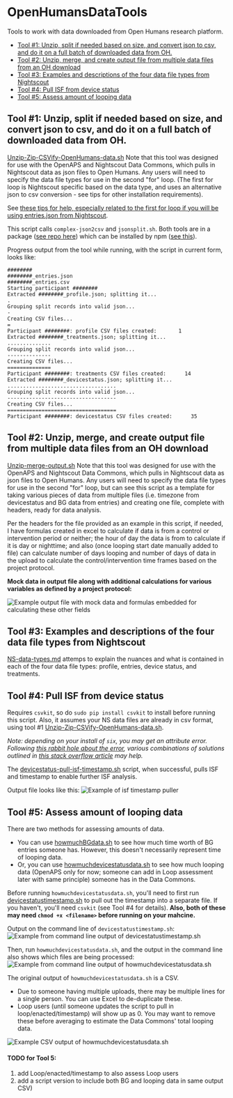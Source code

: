 # OpenHumansDataTools

Tools to work with data downloaded from Open Humans research platform.

- [Tool #1: Unzip, split if needed based on size, and convert json to csv, and do it on a full batch of downloaded data from OH.](#tool-1-unzip-split-if-needed-based-on-size-and-convert-json-to-csv-and-do-it-on-a-full-batch-of-downloaded-data-from-oh)
- [Tool #2: Unzip, merge, and create output file from multiple data files from an OH download](#tool-2-unzip--merge--and-create-output-file-from-multiple-data-files-from-an-oh-download)
- [Tool #3: Examples and descriptions of the four data file types from Nightscout](#tool-3-examples-and-descriptions-of-the-four-data-file-types-from-nightscout)
- [Tool #4: Pull ISF from device status](#tool-4-pull-isf-from-device-status)
- [Tool #5: Assess amount of looping data](#Tool-5-assess-amount-of-looping-data)

## Tool #1: Unzip, split if needed based on size, and convert json to csv, and do it on a full batch of downloaded data from OH. 

[Unzip-Zip-CSVify-OpenHumans-data.sh](https://github.com/danamlewis/OpenHumansDataTools/blob/master/bin/unzip-split-csvify-OpenHumans-data.sh) Note that this tool was designed for use with the OpenAPS and Nightscout Data Commons, which pulls in Nightscout data as json files to Open Humans. Any users will need to specify the data file types for use in the second "for" loop. (The first for loop is Nightscout specific based on the data type, and uses an alternative json to csv conversion - see tips for other installation requirements).

See [these tips for help, especially related to the first for loop if you will be using entries.json from Nightscout](https://gist.github.com/danamlewis/aab795a7ec0bdd3abbb08b1f9be79663).

This script calls `complex-json2csv` and `jsonsplit.sh`. Both tools are in a package ([see repo here](https://github.com/danamlewis/json)) which can be installed by npm ([see this](https://www.npmjs.com/package/complex-json2csv)).

Progress output from the tool while running, with the script in current form, looks like:
```
########
########_entries.json
########_entries.csv
Starting participant ########
Extracted ########_profile.json; splitting it...
.
Grouping split records into valid json...
-
Creating CSV files...
=
Participant ########: profile CSV files created:       1
Extracted ########_treatments.json; splitting it...
..............
Grouping split records into valid json...
--------------
Creating CSV files...
==============
Participant ########: treatments CSV files created:      14
Extracted ########_devicestatus.json; splitting it...
...................................
Grouping split records into valid json...
-----------------------------------
Creating CSV files...
===================================
Participant ########: devicestatus CSV files created:      35
```

## Tool #2: Unzip, merge, and create output file from multiple data files from an OH download

[Unzip-merge-output.sh](https://github.com/danamlewis/OpenHumansDataTools/blob/master/bin/unzip-merge-output.sh)
Note that this tool was designed for use with the OpenAPS and Nightscout Data Commons, which pulls in Nightscout data as json files to Open Humans. Any users will need to specify the data file types for use in the second "for" loop, but can see this script as a template for taking various pieces of data from multiple files (i.e. timezone from devicestatus and BG data from entries) and creating one file, complete with headers, ready for data analysis.

Per the headers for the file provided as an example in this script, if needed, I have formulas created in excel to calculate if data is from a control or intervention period or neither; the hour of day the data is from to calculate if it is day or nighttime; and also (once looping start date manually added to file) can calculate number of days looping and number of days of data in the upload to calculate the control/intervention time frames based on the project protocol.

**Mock data in output file along with additional calculations for various variables as defined by a project protocol:**

![Example output file with mock data and formulas embedded for calculating these other fields](https://github.com/danamlewis/OpenHumansDataTools/blob/master/Examples/Example%20output%20file%20from%20unzip-merge-output.png)

## Tool #3: Examples and descriptions of the four data file types from Nightscout

[NS-data-types.md](https://github.com/danamlewis/OpenHumansDataTools/blob/master/NS-data-types.md) attemps to explain the nuances and what is contained in each of the four data file types: profile, entries, device status, and treatments. 

## Tool #4: Pull ISF from device status

Requires `csvkit`, so do `sudo pip install csvkit` to install before running this script. Also, it assumes your NS data files are already in csv format, using tool #1 [Unzip-Zip-CSVify-OpenHumans-data.sh](https://github.com/danamlewis/OpenHumansDataTools/blob/master/bin/unzip-split-csvify-OpenHumans-data.sh).

*Note: depending on your install of `six`, you may get an attribute error. 
Following [this rabbit hole about the error](https://github.com/wireservice/csvkit/issues/747), various combinations of solutions outlined in [this stack overflow article](https://stackoverflow.com/questions/29485741/unable-to-upgrade-python-six-package-in-mac-osx-10-10-2/29666702#29666702) may help.*

The [devicestatus-pull-isf-timestamp.sh](https://github.com/danamlewis/OpenHumansDataTools/blob/master/bin/devicestatus-pull-isf-timestamp.sh) script, when successful, pulls ISF and timestamp to enable further ISF analysis. 

Output file looks like this:
![Example of isf timestamp puller](https://github.com/danamlewis/OpenHumansDataTools/blob/master/Examples/Example_devicestatus_pull_ISF_timestamp.png)

## Tool #5: Assess amount of looping data

There are two methods for assessing amounts of data. 
* You can use [howmuchBGdata.sh](https://github.com/danamlewis/OpenHumansDataTools/blob/master/bin/howmuchBGdata.sh) to see how much time worth of BG entries someone has. However, this doesn't necessarily represent time of looping data.
* Or, you can use [howmuchdevicestatusdata.sh](https://github.com/danamlewis/OpenHumansDataTools/blob/master/bin/howmuchdevicestatusdata.sh) to see how much looping data (OpenAPS only for now; someone can add in Loop assessment later with same principle) someone has in the Data Commons.

Before running `howmuchdevicestatusdata.sh`, you'll need to first run [devicestatustimestamp.sh](https://github.com/danamlewis/OpenHumansDataTools/blob/master/bin/devicestatustimestamp.sh) to pull out the timestamp into a separate file. If you haven't, you'll need `csvkit` (see Tool #4 for details). **Also, both of these may need `chmod +x <filename>` before running on your mahcine.**

Output on the command line of `devicestatustimestamp.sh`:
![Example from command line output of devicestatustimestamp.sh](https://github.com/danamlewis/OpenHumansDataTools/blob/master/Examples/Example_command_line_devicestatustimestamp.sh.png)

Then, run `howmuchdevicestatusdata.sh`, and the output in the command line also shows which files are being processed:
![Example from command line output of howmuchdevicestatusdata.sh](https://github.com/danamlewis/OpenHumansDataTools/blob/master/Examples/Example_command_line_howmuchdevicestatusdata.sh.png)

The original output of `howmuchdevicestatusdata.sh` is a CSV. 
* Due to someone having multiple uploads, there may be multiple lines for a single person. You can use Excel to de-duplicate these.
* Loop users (until someone updates the script to pull in loop/enacted/timestamp) will show up as 0. You may want to remove these before averaging to estimate the Data Commons' total looping data.

![Example CSV output of howmuchdevicestatusdata.sh](https://github.com/danamlewis/OpenHumansDataTools/blob/master/Examples/Example_CSVoutput_howmuchdevicestatusdata.sh.png)

#### TODO for Tool 5: 
1) add Loop/enacted/timestamp to also assess Loop users
2) add a script version to include both BG and looping data in same output CSV)
